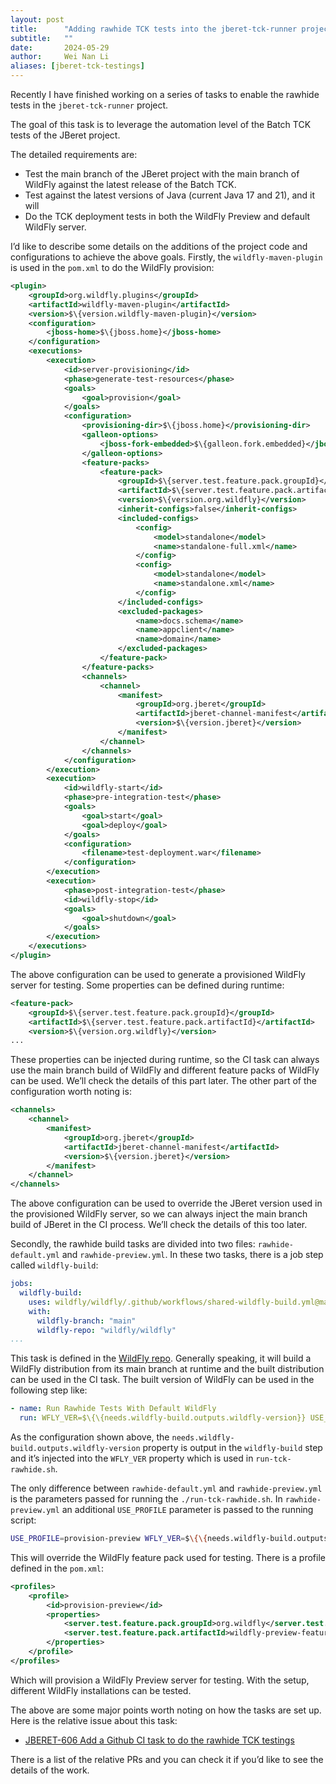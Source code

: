 ```yaml
---
layout: post
title:      "Adding rawhide TCK tests into the jberet-tck-runner project"
subtitle:   ""
date:       2024-05-29
author:     Wei Nan Li
aliases: [jberet-tck-testings]
---
```


Recently I have finished working on a series of tasks to enable the rawhide tests in the `jberet-tck-runner` project.

The goal of this task is to leverage the automation level of the Batch TCK tests of the JBeret project.

The detailed requirements are:

* Test the main branch of the JBeret project with the main branch of WildFly against the latest release of the Batch TCK.
* Test against the latest versions of Java (current Java 17 and 21), and it will
* Do the TCK deployment tests in both the WildFly Preview and default WildFly server.

I’d like to describe some details on the additions of the project code and configurations to achieve the above goals. Firstly, the `wildfly-maven-plugin` is used in the `pom.xml` to do the WildFly provision:


```xml
<plugin>
    <groupId>org.wildfly.plugins</groupId>
    <artifactId>wildfly-maven-plugin</artifactId>
    <version>$\{version.wildfly-maven-plugin}</version>
    <configuration>
        <jboss-home>$\{jboss.home}</jboss-home>
    </configuration>
    <executions>
        <execution>
            <id>server-provisioning</id>
            <phase>generate-test-resources</phase>
            <goals>
                <goal>provision</goal>
            </goals>
            <configuration>
                <provisioning-dir>$\{jboss.home}</provisioning-dir>
                <galleon-options>
                    <jboss-fork-embedded>$\{galleon.fork.embedded}</jboss-fork-embedded>
                </galleon-options>
                <feature-packs>
                    <feature-pack>
                        <groupId>$\{server.test.feature.pack.groupId}</groupId>
                        <artifactId>$\{server.test.feature.pack.artifactId}</artifactId>
                        <version>$\{version.org.wildfly}</version>
                        <inherit-configs>false</inherit-configs>
                        <included-configs>
                            <config>
                                <model>standalone</model>
                                <name>standalone-full.xml</name>
                            </config>
                            <config>
                                <model>standalone</model>
                                <name>standalone.xml</name>
                            </config>
                        </included-configs>
                        <excluded-packages>
                            <name>docs.schema</name>
                            <name>appclient</name>
                            <name>domain</name>
                        </excluded-packages>
                    </feature-pack>
                </feature-packs>
                <channels>
                    <channel>
                        <manifest>
                            <groupId>org.jberet</groupId>
                            <artifactId>jberet-channel-manifest</artifactId>
                            <version>$\{version.jberet}</version>
                        </manifest>
                    </channel>
                </channels>
            </configuration>
        </execution>
        <execution>
            <id>wildfly-start</id>
            <phase>pre-integration-test</phase>
            <goals>
                <goal>start</goal>
                <goal>deploy</goal>
            </goals>
            <configuration>
                <filename>test-deployment.war</filename>
            </configuration>
        </execution>
        <execution>
            <phase>post-integration-test</phase>
            <id>wildfly-stop</id>
            <goals>
                <goal>shutdown</goal>
            </goals>
        </execution>
    </executions>
</plugin>
```

The above configuration can be used to generate a provisioned WildFly server for testing. Some properties can be defined during runtime:

```xml
<feature-pack>
	<groupId>$\{server.test.feature.pack.groupId}</groupId>
	<artifactId>$\{server.test.feature.pack.artifactId}</artifactId>
	<version>$\{version.org.wildfly}</version>
...
```

These properties can be injected during runtime, so the CI task can always use the main branch build of WildFly and different feature packs of WildFly can be used. We’ll check the details of this part later. The other part of the configuration worth noting is:

```xml
<channels>
    <channel>
        <manifest>
            <groupId>org.jberet</groupId>
            <artifactId>jberet-channel-manifest</artifactId>
            <version>$\{version.jberet}</version>
        </manifest>
    </channel>
</channels>
```

The above configuration can be used to override the JBeret version used in the provisioned WildFly server, so we can always inject the main branch build of JBeret in the CI process. We’ll check the details of this too later.

Secondly, the rawhide build tasks are divided into two files: `rawhide-default.yml` and `rawhide-preview.yml`. In these two tasks, there is a job step called `wildfly-build`:

```yml
jobs:
  wildfly-build:
    uses: wildfly/wildfly/.github/workflows/shared-wildfly-build.yml@main
    with:
      wildfly-branch: "main"
      wildfly-repo: "wildfly/wildfly"
...
```

This task is defined in the [WildFly repo](https://github.com/wildfly/wildfly/blob/main/.github/workflows/shared-wildfly-build.yml). Generally speaking, it will build a WildFly distribution from its main branch at runtime and the built distribution can be used in the CI task. The built version of WildFly can be used in the following step like:

```yml
- name: Run Rawhide Tests With Default WildFly
  run: WFLY_VER=$\{\{needs.wildfly-build.outputs.wildfly-version}} USE_BRANCH=$\{\{ matrix.use_branch }} ./run-tck-rawhide.sh
```

As the configuration shown above, the `needs.wildfly-build.outputs.wildfly-version` property is output in the `wildfly-build` step and it’s injected into the `WFLY_VER` property which is used in `run-tck-rawhide.sh`.

The only difference between `rawhide-default.yml`  and  `rawhide-preview.yml` is the parameters passed for running the `./run-tck-rawhide.sh`. In `rawhide-preview.yml` an additional `USE_PROFILE` parameter is passed to the running script:

```bash
USE_PROFILE=provision-preview WFLY_VER=$\{\{needs.wildfly-build.outputs.wildfly-version}} USE_BRANCH=$\{\{ matrix.use_branch }} ./run-tck-rawhide.sh
```

This will override the WildFly feature pack used for testing. There is a profile defined in the `pom.xml`:

```xml
<profiles>
    <profile>
        <id>provision-preview</id>
        <properties>
            <server.test.feature.pack.groupId>org.wildfly</server.test.feature.pack.groupId>
            <server.test.feature.pack.artifactId>wildfly-preview-feature-pack</server.test.feature.pack.artifactId>
        </properties>
    </profile>
</profiles>
```

Which will provision a WildFly Preview server for testing. With the setup, different WildFly installations can be tested.

The above are some major points worth noting on how the tasks are set up. Here is the relative issue about this task:

- [JBERET-606 Add a Github CI task to do the rawhide TCK testings](https://issues.redhat.com/browse/JBERET-606)

There is a list of the relative PRs and you can check it if you’d like to see the details of the work.










